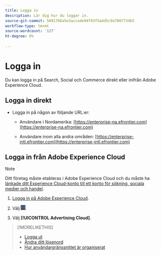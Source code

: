 ```yaml
---
title: Logga in
description: Lär dig hur du loggar in.
source-git-commit: 5691766a5e3acca4e94f93f5a4d5c9a7007734b5
workflow-type: tm+mt
source-wordcount: '127'
ht-degree: 0%

---
```


# Logga in

Du kan logga in på Search, Social och Commerce direkt eller inifrån Adobe Experience Cloud.

## Logga in direkt

* Logga in på någon av följande URL:er:

   * Användare i Nordamerika: [https://enterprise-na.efrontier.com](https://enterprise-na.efrontier.com)

   * Användare inom alla andra områden: [https://enterprise-intl.efrontier.com](https://enterprise-intl.efrontier.com)

## Logga in från Adobe Experience Cloud

>[!NOTE]
>
>Ditt företag måste etableras i Adobe Experience Cloud och du måste ha [länkade ditt Experience Cloud-konto till ett konto för sökning, sociala medier och handel](https://experiencecloud.adobe.com/resources/help/en_US/mcloud/organizations.html).

1. [Logga in på Adobe Experience Cloud](https://experienceleague.adobe.com/docs/core-services/interface/experience-cloud.html#signin).

1. Välj ![lösningsväljare](/help/search-social-commerce/assets/menu-icon.png "lösningsväljare").

1. Välj **[!UICONTROL Advertising Cloud]**.

>[!MORELIKETHIS]
>
>* [Logga ut](log-out.md)
>* [Ändra ditt lösenord](/help/search-social-commerce/tools/password-change.md)
>* [Hur användargränssnittet är organiserat](user-interface.md)

